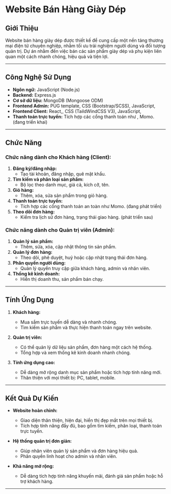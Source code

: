 # Website Bán Hàng Giày Dép

## **Giới Thiệu**
Website bán hàng giày dép được thiết kế để cung cấp một nền tảng thương mại điện tử chuyên nghiệp, nhằm tối ưu trải nghiệm người dùng và đối tượng quản trị. Dự án nhằm đến việc bán các sản phẩm giày dép và phụ kiện liên quan một cách nhanh chóng, hiệu quả và tiện lợi.

---

## **Công Nghệ Sử Dụng**
- **Ngôn ngữ:** JavaScript (Node.js)
- **Backend:** Express.js
- **Cơ sở dữ liệu:** MongoDB (Mongoose ODM)
- **Frontend Admin:** PUG template, CSS (Bootstrap/SCSS), JavaScript,
- **Frontend Client:** React,, CSS (TaildWindCSS V3), JavaScript,
- **Thanh toán trực tuyến:** Tích hợp các cổng thanh toán như , Momo.(đang triển khai)

---

## **Chức Năng**

### **Chức năng dành cho Khách hàng (Client):**
1. **Đăng ký/đăng nhập:**
   - Tạo tài khoản, đăng nhập, quê mật khẩu.
2. **Tìm kiếm và phân loại sản phẩm:**
   - Bộ lọc theo danh mục, giá cả, kích cỡ, tên.
3. **Giỏ hàng:**
   - Thêm, xóa, sửa sản phẩm trong giỏ hàng.
4. **Thanh toán trực tuyến:**
   - Tích hợp các cổng thanh toán an toàn như  Momo. (đang phát triển)
5. **Theo dõi đơn hàng:**
   - Kiểm tra lịch sử đơn hàng, trạng thái giao hàng. (phát triển sau)

### **Chức năng dành cho Quản trị viên (Admin):**
1. **Quản lý sản phẩm:**
   - Thêm, sửa, xóa, cập nhật thông tin sản phẩm.
2. **Quản lý đơn hàng:**
   - Theo dõi, phê duyệt, huỷ hoặc cập nhật trạng thái đơn hàng.
3. **Phân quyền người dùng:**
   - Quản lý quyền truy cập giữa khách hàng, admin và nhân viên.
4. **Thống kê kinh doanh:**
   - Hiển thị doanh thu, sản phẩm bán chạy.

---

## **Tính Ứng Dụng**
1. **Khách hàng:**
   - Mua sắm trực tuyến dễ dàng và nhanh chóng.
   - Tìm kiếm sản phẩm và thực hiện thanh toán ngay trên website.

2. **Quản trị viên:**
   - Có thể quản lý dữ liệu sản phẩm, đơn hàng một cách hệ thống.
   - Tổng hợp và xem thống kê kinh doanh nhanh chóng.

3. **Tính ứng dụng cao:**
   - Dễ dàng mở rộng danh mục sản phẩm hoặc tích hợp tính năng mới.
   - Thân thiện với mọi thiết bị: PC, tablet, mobile.

---

## **Kết Quả Dự Kiến**
- **Website hoàn chỉnh:**
  - Giao diện thân thiện, hiện đại, hiển thị đẹp mắt trên mọi thiết bị.
  - Tích hợp tính năng đầy đủ, bao gồm tìm kiếm, phân loại, thanh toán trực tuyến.

- **Hệ thống quản trị đơn giản:**
  - Giúp nhân viên quản lý sản phẩm và đơn hàng hiệu quả.
  - Phân quyền linh hoạt cho admin và nhân viên.

- **Khả năng mở rộng:**
  - Dễ dàng tích hợp tính năng khuyến mãi, đánh giá sản phẩm hoặc hỗ trợ khách hàng.

---


